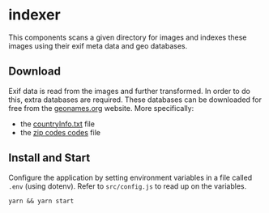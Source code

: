 # indexer
This components scans a given directory for images and indexes these images using their exif meta data and geo databases.

## Download
Exif data is read from the images and further transformed. In order to do this, extra databases
are required. These databases can be downloaded for free from the [geonames.org](http://download.geonames.org/export/dump/)
website. More specifically:

- the [countryInfo.txt](http://download.geonames.org/export/dump/countryInfo.txt) file
- the [zip codes codes](http://www.geonames.org/export/zip/allCountries.zip) file

## Install and Start
Configure the application by setting environment variables in a file called `.env` (using dotenv). Refer to `src/config.js` to read up on the variables.

```
yarn && yarn start
```
